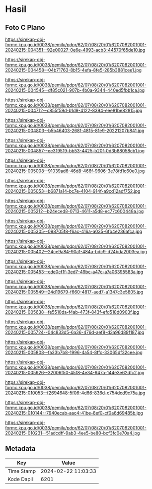 # Hasil

## Foto C Plano

https://sirekap-obj-formc.kpu.go.id/0038/pemilu/pdpr/62/07/08/20/01/6207082001001-20240215-004351--92e00027-0e6e-4993-acb3-44570f65de10.jpg

https://sirekap-obj-formc.kpu.go.id/0038/pemilu/pdpr/62/07/08/20/01/6207082001001-20240215-004458--04b71763-8b15-4efa-8fe5-285b3881cee1.jpg

https://sirekap-obj-formc.kpu.go.id/0038/pemilu/pdpr/62/07/08/20/01/6207082001001-20240215-004545--df85c021-907b-4b0a-9344-440ed5fbb1ca.jpg

https://sirekap-obj-formc.kpu.go.id/0038/pemilu/pdpr/62/07/08/20/01/6207082001001-20240215-004712--c855f59d-b1d9-4122-8394-eee81be82815.jpg

https://sirekap-obj-formc.kpu.go.id/0038/pemilu/pdpr/62/07/08/20/01/6207082001001-20240215-004803--b5b46403-268f-4815-81e9-20221207b841.jpg

https://sirekap-obj-formc.kpu.go.id/0038/pemilu/pdpr/62/07/08/20/01/6207082001001-20240215-004857--ee319519-bb53-4425-b20f-0d3b88058cb1.jpg

https://sirekap-obj-formc.kpu.go.id/0038/pemilu/pdpr/62/07/08/20/01/6207082001001-20240215-005008--91039ad6-46d8-466f-9606-3e78fd1c60e0.jpg

https://sirekap-obj-formc.kpu.go.id/0038/pemilu/pdpr/62/07/08/20/01/6207082001001-20240215-005053--b6871a14-bc7e-4104-914f-a9cd12adf752.jpg

https://sirekap-obj-formc.kpu.go.id/0038/pemilu/pdpr/62/07/08/20/01/6207082001001-20240215-005212--b24eced8-0713-4611-a5d8-ec77c600448a.jpg

https://sirekap-obj-formc.kpu.go.id/0038/pemilu/pdpr/62/07/08/20/01/6207082001001-20240215-005305--098705f8-f6ac-416a-a035-6fb4e236afca.jpg

https://sirekap-obj-formc.kpu.go.id/0038/pemilu/pdpr/62/07/08/20/01/6207082001001-20240215-005402--24ce9a84-90a1-484a-bdc9-d24bda2003ea.jpg

https://sirekap-obj-formc.kpu.go.id/0038/pemilu/pdpr/62/07/08/20/01/6207082001001-20240215-005453--cde0cf1f-3ed7-49bc-a47c-a7a06395583a.jpg

https://sirekap-obj-formc.kpu.go.id/0038/pemilu/pdpr/62/07/08/20/01/6207082001001-20240215-005549--24d19679-f660-4817-aed7-a1347c3e5805.jpg

https://sirekap-obj-formc.kpu.go.id/0038/pemilu/pdpr/62/07/08/20/01/6207082001001-20240215-005638--fe5510da-f4ab-473f-843f-efd518d0903f.jpg

https://sirekap-obj-formc.kpu.go.id/0038/pemilu/pdpr/62/07/08/20/01/6207082001001-20240215-005724--04c833d5-6a36-476d-aef8-d3a96d89f187.jpg

https://sirekap-obj-formc.kpu.go.id/0038/pemilu/pdpr/62/07/08/20/01/6207082001001-20240215-005808--fa33b7b8-1996-4a54-8ffc-33065df32cee.jpg

https://sirekap-obj-formc.kpu.go.id/0038/pemilu/pdpr/62/07/08/20/01/6207082001001-20240215-005926--32006f50-45f8-4e34-947a-144e3e62dfc2.jpg

https://sirekap-obj-formc.kpu.go.id/0038/pemilu/pdpr/62/07/08/20/01/6207082001001-20240215-010053--f2694648-5f06-4d66-836d-c754dcd9c75a.jpg

https://sirekap-obj-formc.kpu.go.id/0038/pemilu/pdpr/62/07/08/20/01/6207082001001-20240215-010144--7940ecab-aac4-41be-8ef0-cf0a6d69485b.jpg

https://sirekap-obj-formc.kpu.go.id/0038/pemilu/pdpr/62/07/08/20/01/6207082001001-20240215-010231--51adcdff-9ab3-4ee5-be80-bcf3fc0e70a4.jpg


## Metadata

| Key        | Value               |
| ---------- | ------------------- |
| Time Stamp | 2024-02-22 11:03:33 |
| Kode Dapil | 6201                |



